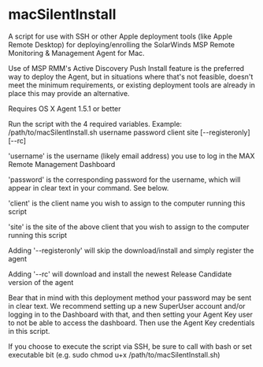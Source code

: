 # macSilentInstall
A script for use with SSH or other Apple deployment tools (like Apple Remote Desktop) for deploying/enrolling the SolarWinds MSP Remote Monitoring & Management Agent for Mac.

Use of MSP RMM's Active Discovery Push Install feature is the preferred way to deploy the Agent, but in situations where that's not feasible, doesn't meet the minimum requirements, or existing deployment tools are already in place this may provide an alternative.

Requires OS X Agent 1.5.1 or better

Run the script with the 4 required variables.
Example: /path/to/macSilentInstall.sh username password client site [--registeronly] [--rc]

'username' is the username (likely email address) you use to log in the MAX Remote Management Dashboard

'password' is the corresponding password for the username, which will appear in clear text in your command. See below.

'client' is the client name you wish to assign to the computer running this script

'site' is the site of the above client that you wish to assign to the computer running this script

Adding '--registeronly' will skip the download/install and simply register the agent

Adding '--rc' will download and install the newest Release Candidate version of the agent

Bear that in mind with this deployment method your password may be sent in clear text. We recommend setting up a new SuperUser account and/or logging in to the Dashboard with that, and then setting your Agent Key user to not be able to access the dashboard. Then use the Agent Key credentials in this script. 

If you choose to execute the script via SSH, be sure to call with bash or set executable bit (e.g. sudo chmod u+x /path/to/macSilentInstall.sh)
